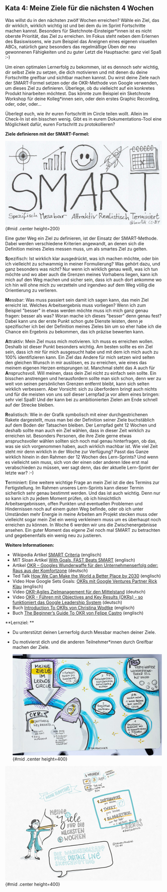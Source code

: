 ## Kata 4: Meine Ziele für die nächsten 4 Wochen

Was willst du in den nächsten zwölf Wochen erreichen? Wähle ein Ziel, das dir wirklich, wirklich wichtig ist und bei dem du im Sprint Fortschritte machen kannst. Besonders für Sketchnote-Einsteiger\*innen ist es nicht oberste Priorität, das Ziel zu erreichen. Im Fokus steht neben dem Erlernen des Basiswissens, wie zum Beispiel das Aneignen eines eigenen visuellen ABCs, natürlich ganz besonders das regelmäßige Üben der neu gewonnenen Fähigkeiten und zu guter Letzt die Hauptsache:  ganz viel Spaß :-)

Um einen optimalen Lernerfolg zu bekommen, ist es dennoch sehr  wichtig, dir selbst Ziele zu setzen, die dich motivieren und mit denen du deine Fortschritte greifbar und sichtbar machen kannst. Du wirst deine Ziele nach der SMART-Formel setzen oder die OKR-Methode von Google verwenden, um dieses Ziel zu definieren. Überlege, ob du vielleicht auf ein konkretes Produkt hinarbeiten möchtest. Das könnte zum Beispiel ein Sketchnote Workshop für deine Kolleg*innen sein, oder dein erstes Graphic Recording, oder, oder, oder...

Überlegt euch, wie ihr euren Fortschritt im Circle teilen wollt. Allein im Check-In ist ein bisschen wenig. Gibt es in eurem Dokumentations-Tool eine Möglichkeit dafür, euren Fortschritt zu protokollieren?

**Ziele definieren mit der SMART-Formel:**

![SMART goals by @ben1kk CC-BY](sketchnotes/smart_goals.png){#mid .center height=200}

Eine guter Weg ein Ziel zu definieren, ist der Einsatz der SMART-Methode. Dabei werden verschiedene Kriterien angewandt, an denen sich die Definition meines Zieles messen muss, um als smartes Ziel zu gelten.

**S**pezifisch: Ist wirklich klar ausgedrückt, was ich machen möchte, oder bin ich vielleicht zu schwammig in meiner Formulierung? Was gehört dazu, und ganz besonders was nicht? Nur wenn ich wirklich genau weiß, was ich tun möchte und wo aber auch die Grenzen meines Vorhabens liegen, kann ich mich auf den Weg machen und sicher sein, dass ich auch dort ankomme wo ich hin will ohne mich zu verzetteln und irgendwo auf dem Weg völlig die Orientierung zu verlieren.

**M**essbar:  Was muss passiert sein damit ich sagen kann, das mein Ziel erreicht ist. Welches Arbeitsergebnis muss vorliegen? Wenn ich zum Beispiel "besser" in etwas werden möchte muss ich mich ganz genau fragen: besser als was? Woran mache ich dieses "besser" denn genau fest? Dabei kann uns der erste Punkt schon gute Dienste leisten, denn je spezifischer ich bei der Definition meines Zieles bin um so eher habe ich die Chance ein Ergebnis zu bekommen, das ich präzise bewerten kann. 

**A**ttraktiv: Mein Ziel muss mich motivieren. Ich muss es erreichen wollen. Deshalb ist dieser Punkt besonders wichtig. Am besten sollte es ein Ziel sein, dass ich mir für mich ausgesucht habe und mit dem ich mich auch zu 100% identifizieren kann. Ein Ziel das Andere für mich setzen wird selten den gleichen Wunsch in mir auslösen, es zu erreichen, wie eines das meinem eigenen Herzen entsprungen ist. Manchmal steht das A auch für **A**nspruchsvoll. Will meinen, dass dein Ziel nicht zu einfach sein sollte. Ein bisschen anstrengen und herausfordern sollte man sich schon, denn wer zu weit von seinen persönlichen Grenzen entfernt bleibt, kann sich selten wirklich verbessern. Aber Vorsicht: sich zu überfordern bringt auch nichts und für die meisten von uns soll dieser Lernpfad ja vor allem eines bringen: sehr viel Spaß! Und der kann bei zu ambitionierten Zielen am Ende schnell auf der Strecke bleiben. 

**R**ealistisch: Wie in der Grafik symbolisch mit einer durchgestrichenen Rakete dargestellt, muss man bei der Definition seiner Ziele buchstäblich auf dem Boden der Tatsachen bleiben. Der Lernpfad geht 12 Wochen und deshalb sollte man auch ein Ziel wählen, dass in dieser Zeit wirklich zu erreichen ist. Besonders Personen, die ihre Ziele gerne etwas anspruchsvoller wählen sollten sich noch mal genau hinterfragen, ob das, was sie sich vorgenommen haben, auch wirklich machbar ist. Wie viel Zeit steht mir denn wirklich in der Woche zur Verfügung? Passt das Ganze wirklich hinein in den Rahmen der 12 Wochen des Lern-Sprints? Und wenn es vielleicht sein muss, sich von der einen oder anderen Idee erst mal verabschieden zu müssen, wer sagt denn, das der aktuelle Lern-Sprint der letzte war? :-)

**T**erminiert: Eine weitere wichtige Frage an mein Ziel ist die des Termins zur Fertigstellung. Im Rahmen unseres Lern-Sprints kann dieser Termin sicherlich sehr genau bestimmt werden. Und das ist auch wichtig. Denn nur so kann ich zu jedem Moment prüfen, ob ich hinsichtlich Arbeitsergebnissen, offen Punkten und eventuellen Problemen und Hindernissen noch auf einem guten Weg befinde, oder ob ich unter Umständen mehr Energie in meine Arbeiten am Projekt stecken muss oder vielleicht sogar mein Ziel ein wenig verkleinern muss um es überhaupt noch erreichen zu können.  In Woche 6 werden wir uns die Zwischenergebnisse ansehen. Ein guter Moment das eigene Ziel noch mal SMART zu betrachten und gegebenenfalls ein wenig neu zu justieren.

**Weitere Informationen:**

- Wikipedia Artikel [SMART Criteria](https://en.wikipedia.org/wiki/SMART_criteria) (englisch)
- MIT Sloan Artikel [With Goals, FAST Beats SMART](https://sloanreview.mit.edu/article/with-goals-fast-beats-smart) (englisch)
- Artikel [OKR – Googles Wunderwaffe für den Unternehmenserfolg oder: Raus aus der Komfortzone](https://t3n.de/news/okr-google-wunderwaffe-valley-ziele-530092/) (deutsch)
- Ted Talk [How We Can Make the World a Better Place by 2030](https://www.youtube.com/watch?v=o08ykAqLOxk) (englisch)
- Video How Google Sets Goals: [OKRs mit Google Ventures Partner Rick Klau](https://www.youtube.com/watch?v=mJB83EZtAjc) (englisch)
- Video [OKR-Agiles Zielmanagement für den Mittelstand](https://www.youtube.com/watch?v=_ugCKONbBNs) (deutsch)
- Video [OKR - Führen mit Objectives and Key Results (OKRs) - so funktioniert das Google Leadership System](https://www.youtube.com/watch?v=y-aIyqMZfnE&t=) (deutsch)
- Buch [Introduction To OKRs von Christina Wodtke](https://www.oreilly.com/business/free/files/introduction-to-okrs.pdf) (englisch)
- Buch [The Beginner’s Guide To OKR von Felipe Castro](https://felipecastro.com/resource/The-Beginners-Guide-to-OKR.pdf) (englisch)

**Lernziel: **

- Du unterstützt deinen Lernerfolg durch Messbar machen deiner Ziele.

- Du motivierst dich und die anderen Teilnehmer\*innen durch Greifbar machen der Ziele.

  ![Meine Ziele im LernOS Circle by @kuestenkonfetti CC-BY](sketchnotes/ziele_1.jpg){#mid .center height=400}

![Meine Ziele für die nächsten 4 Wochen by @kleinerw4hnsinn CC-BY](sketchnotes/ziele_2.jpg){#mid .center height=400}
